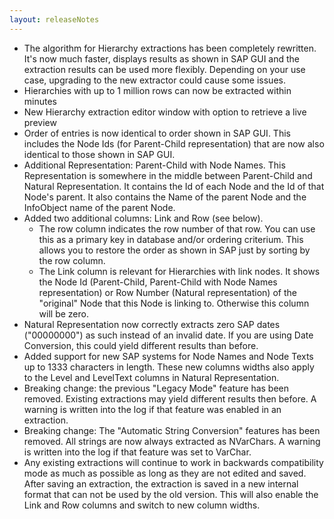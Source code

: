 ```yaml
---
layout: releaseNotes
---
```


* The algorithm for Hierarchy extractions has been completely rewritten. It's now much faster, displays results as shown in SAP GUI and the extraction results can be used more flexibly. Depending on your use case, upgrading to the new extractor could cause some issues.
* Hierarchies with up to 1 million rows can now be extracted within minutes
* New Hierarchy extraction editor window with option to retrieve a live preview
* Order of entries is now identical to order shown in SAP GUI. This includes the Node Ids (for Parent-Child representation) that are now also identical to those shown in SAP GUI.
* Additional Representation: Parent-Child with Node Names. This Representation is somewhere in the middle between Parent-Child and Natural Representation. It contains the Id of each Node and the Id of that Node's parent. It also contains the Name of the parent Node and the InfoObject name of the parent Node.
* Added two additional columns: Link and Row (see below).
  * The row column indicates the row number of that row. You can use this as a primary key in database and/or ordering criterium. This allows you to restore the order as shown in SAP just by sorting by the row column.
  * The Link column is relevant for Hierarchies with link nodes. It shows the Node Id (Parent-Child, Parent-Child with Node Names representation) or Row Number (Natural representation) of the "original" Node that this Node is linking to. Otherwise this column will be zero.
* Natural Representation now correctly extracts zero SAP dates ("00000000") as such instead of an invalid date. If you are using Date Conversion, this could yield different results than before.
* Added support for new SAP systems for Node Names and Node Texts up to 1333 characters in length. These new columns widths also apply to the Level and LevelText columns in Natural Representation.
* Breaking change: the previous "Legacy Mode" feature has been removed. Existing extractions may yield different results then before. A warning is written into the log if that feature was enabled in an extraction.
* Breaking change: The "Automatic String Conversion" features has been removed. All strings are now always extracted as NVarChars. A warning is written into the log if that feature was set to VarChar.
* Any existing extractions will continue to work in backwards compatibility mode as much as possible as long as they are not edited and saved. After saving an extraction, the extraction is saved in a new internal format that can not be used by the old version. This will also enable the Link and Row columns and switch to new column widths.